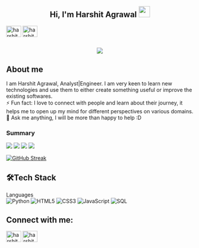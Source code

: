 <h2 align="center">Hi, I'm Harshit Agrawal  <img src="https://user-images.githubusercontent.com/39955420/147578264-bae0526c-028a-49d2-8af8-d08bb4edbd2a.gif" height="30" width="30"></h2>

<a href="https://linkedin.com/in/harshitkb" target="blank"><img align="center" src="https://cdn.jsdelivr.net/npm/simple-icons@3.0.1/icons/linkedin.svg" alt="harshitkb" height="30" width="40" /></a>
<a href="https://mail.google.com/mail/harshitde21@gmail.com" target="blank"><img align="center" src="https://cdn.jsdelivr.net/npm/simple-icons@3.0.1/icons/gmail.svg" alt="harshitde21@gmail.com" height="30" width="40" /></a>


<h2 align="center"><img src="https://user-images.githubusercontent.com/39955420/147578199-56632b69-b3e8-4d9f-97e2-f046a1c2cba0.gif"></h2>

<h2>About me</h2>

I am Harshit Agrawal, Analyst|Engineer. I am very keen to learn new technologies and use them to either create something useful or improve the existing softwares.   
⚡ Fun fact: I love to connect with people and learn about their journey, it helps me to open up my mind for different perspectives on various domains.   
💬 Ask me anything, I will be more than happy to help :D
<h3>Summary</h3>
<!---
[![](https://raw.githubusercontent.com/Harshitsays/Harshitsays/main/profile-summary-card-output/monokai/0-profile-details.svg)](https://github.com/vn7n24fzkq/github-profile-summary-cards)
--->

[![](https://raw.githubusercontent.com/Harshitsays/Harshitsays/main/profile-summary-card-output/monokai/1-repos-per-language.svg)](https://github.com/vn7n24fzkq/github-profile-summary-cards) [![](https://raw.githubusercontent.com/Harshitsays/Harshitsays/main/profile-summary-card-output/monokai/2-most-commit-language.svg)](https://github.com/vn7n24fzkq/github-profile-summary-cards)
[![](https://raw.githubusercontent.com/Harshitsays/Harshitsays/main/profile-summary-card-output/monokai/3-stats.svg)](https://github.com/vn7n24fzkq/github-profile-summary-cards) [![](https://raw.githubusercontent.com/Harshitsays/Harshitsays/main/profile-summary-card-output/monokai/4-productive-time.svg)](https://github.com/vn7n24fzkq/github-profile-summary-cards)


[![GitHub Streak](https://github-readme-streak-stats.herokuapp.com/?user=Harshitsays&theme=dark&ring=FFB19A&hide_border=true&currStreakNum=F6A085&fire=F6A085&currStreakLabel=F6A085)](https://git.io/streak-stats)


<h2>🛠Tech Stack</h2>

Languages  
![Python](https://img.shields.io/badge/python-%23ED8B00.svg?style=for-the-badge&logo=python&logoColor=white)
![HTML5](https://img.shields.io/badge/html5-%23E34F26.svg?style=for-the-badge&logo=html5&logoColor=white)
![CSS3](https://img.shields.io/badge/css3-%231572B6.svg?style=for-the-badge&logo=css3&logoColor=white)
![JavaScript](https://img.shields.io/badge/javascript-%23323330.svg?style=for-the-badge&logo=javascript&logoColor=%23F7DF1E)
![SQL](https://img.shields.io/badge/sql-%230769AD.svg?style=for-the-badge&logo=sql&logoColor=white)

<!---
Frameworks and Libraries  
![Pandas](https://img.shields.io/badge/pandas-1C1E24?style=for-the-badge&logo=pandas&logoColor=#D04A37)
![django](https://img.shields.io/badge/django-%23404d59.svg?style=for-the-badge&logo=django&logoColor=%2361DAFB)
--->

<!---
📫Connect with me:
[<img src="https://user-images.githubusercontent.com/39955420/147572655-e5feabb1-2a36-467c-9906-1fc66d606b41.png" height="48" width="48">](https://www.linkedin.com/in/Harshitsays/) 
[<img src="https://user-images.githubusercontent.com/39955420/147611479-36ad6cd0-3b53-4d46-8035-0bd940e01a57.png" height="48" width="48">](mailto:Harshitde21@gmail.com)
--->

<h2 align="left">Connect with me:</h2>
<p align="left">
<a href="https://linkedin.com/in/harshitkb" target="blank"><img align="center" src="https://cdn.jsdelivr.net/npm/simple-icons@3.0.1/icons/linkedin.svg" alt="harshitkb" height="30" width="40" /></a>
<a href="https://mail.google.com/mail/harshitde21@gmail.com" target="blank"><img align="center" src="https://cdn.jsdelivr.net/npm/simple-icons@3.0.1/icons/gmail.svg" alt="harshitde21@gmail.com" height="30" width="40" /></a>
</p>









<!---
- 👋 Hi, I’m @Harshitsays
- 👀 I’m interested in ...
- 🌱 I’m currently learning ...
- 💞️ I’m looking to collaborate on ...
- 📫 How to reach me ...
--->
<!---
Harshitsays/Harshitsays is a ✨ special ✨ repository because its `README.md` (this file) appears on your GitHub profile.
You can click the Preview link to take a look at your changes.
--->
